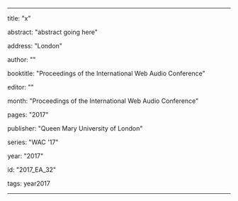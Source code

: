 ---
      
title: "x" 
      
abstract: "abstract going here"
      
address: "London" 
      
author: "" 
      
booktitle: "Proceedings of the International Web Audio Conference" 
      
editor: "" 
      
month: "Proceedings of the International Web Audio Conference"
      
pages: "2017" 
      
publisher: "Queen Mary University of London" 
      
series: "WAC '17"  
      
year: "2017" 
      
id: "2017_EA_32" 
      
tags: year2017 
      
---